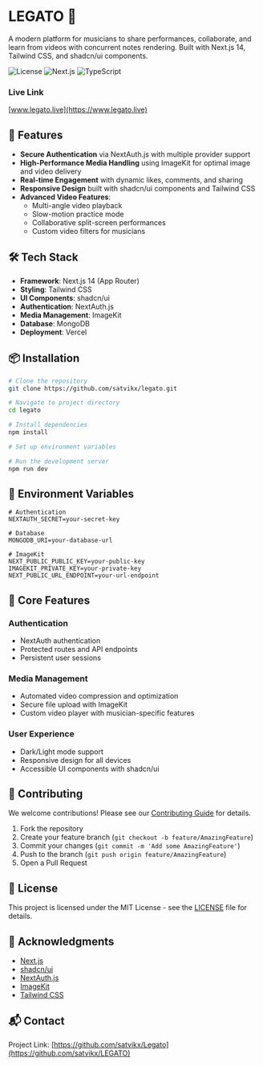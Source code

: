# LEGATO 🎵

A modern platform for musicians to share performances, collaborate, and learn from videos with concurrent notes rendering. Built with Next.js 14, Tailwind CSS, and shadcn/ui components.

![License](https://img.shields.io/badge/license-MIT-blue.svg)
![Next.js](https://img.shields.io/badge/Next.js-14-black)
![TypeScript](https://img.shields.io/badge/TypeScript-5.0-blue)

### Live Link
[www.legato.live](https://www.legato.live)

## 🚀 Features

- **Secure Authentication** via NextAuth.js with multiple provider support
- **High-Performance Media Handling** using ImageKit for optimal image and video delivery
- **Real-time Engagement** with dynamic likes, comments, and sharing
- **Responsive Design** built with shadcn/ui components and Tailwind CSS
- **Advanced Video Features**:
  - Multi-angle video playback
  - Slow-motion practice mode
  - Collaborative split-screen performances
  - Custom video filters for musicians

## 🛠️ Tech Stack

- **Framework**: Next.js 14 (App Router)
- **Styling**: Tailwind CSS
- **UI Components**: shadcn/ui
- **Authentication**: NextAuth.js
- **Media Management**: ImageKit
- **Database**: MongoDB
- **Deployment**: Vercel

## 📦 Installation

```bash
# Clone the repository
git clone https://github.com/satvikx/legato.git

# Navigate to project directory
cd legato

# Install dependencies
npm install

# Set up environment variables

# Run the development server
npm run dev
```

## 🔑 Environment Variables

```plaintext
# Authentication
NEXTAUTH_SECRET=your-secret-key

# Database
MONGODB_URI=your-database-url

# ImageKit
NEXT_PUBLIC_PUBLIC_KEY=your-public-key
IMAGEKIT_PRIVATE_KEY=your-private-key
NEXT_PUBLIC_URL_ENDPOINT=your-url-endpoint

```

## 🎯 Core Features

### Authentication
- NextAuth authentication 
- Protected routes and API endpoints
- Persistent user sessions

### Media Management
- Automated video compression and optimization
- Secure file upload with ImageKit
- Custom video player with musician-specific features

### User Experience
- Dark/Light mode support
- Responsive design for all devices
- Accessible UI components with shadcn/ui

## 🤝 Contributing

We welcome contributions! Please see our [Contributing Guide](CONTRIBUTING.md) for details.

1. Fork the repository
2. Create your feature branch (`git checkout -b feature/AmazingFeature`)
3. Commit your changes (`git commit -m 'Add some AmazingFeature'`)
4. Push to the branch (`git push origin feature/AmazingFeature`)
5. Open a Pull Request

## 📝 License

This project is licensed under the MIT License - see the [LICENSE](LICENSE) file for details.

## 🙏 Acknowledgments

- [Next.js](https://nextjs.org/)
- [shadcn/ui](https://ui.shadcn.com/)
- [NextAuth.js](https://next-auth.js.org/)
- [ImageKit](https://imagekit.io/)
- [Tailwind CSS](https://tailwindcss.com/)

## 📬 Contact

Project Link: [https://github.com/satvikx/Legato](https://github.com/satvikx/LEGATO)